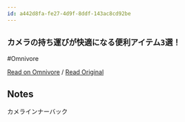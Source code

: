 ```yaml
---
id: a442d8fa-fe27-4d9f-8ddf-143ac8cd92be
---
```


## `カメラの持ち運びが快適になる便利アイテム3選！`
#Omnivore

[Read on Omnivore](https://omnivore.app/me/https-m-youtube-com-watch-pp-yg-uj-44-kr-44-oh-44-op-ioo-dk-oo-d-19082227eb2) / [Read Original](https://m.youtube.com/watch?pp=ygUj44Kr44Oh44OpIOODkOODg-OCr-OCpOODs-ODkOODg-OCryA%3D&v=7dFLLfIEpjk)

## Notes

カメラインナーバック

